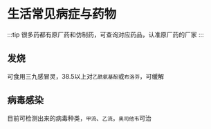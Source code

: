 # 生活常见病症与药物

:::tip
很多药都有原厂药和仿制药，可查询对应药品，认准原厂药的厂家
:::
## 发烧
可食用三九感冒灵，38.5以上对`乙酰氨基酚`或`布洛芬`，可缓解
## 病毒感染
目前可检测出来的病毒种类，`甲流`、`乙流`，`奥司他韦`可治